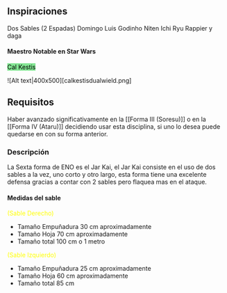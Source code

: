 ## Inspiraciones
Dos Sables (2 Espadas)
Domingo Luis Godinho
Niten Ichi Ryu
Rappier y daga

#### Maestro Notable en Star Wars

<font color="#000000"><span style="background:rgba(0, 235, 0, 0.2)"><span style="background:rgba(3, 135, 102, 0.2)"><span style="background:rgba(0, 235, 0, 0.2)">Cal Kestis</span></span></span></font>

![Alt text|400x500][calkestisdualwield.png]

## Requisitos
Haber avanzado significativamente en la [[Forma III (Soresu)]] o en la [[Forma IV (Ataru)]] decidiendo usar esta disciplina, si uno lo desea puede quedarse en con su forma anterior.
### Descripción
La  Sexta forma de ENO es el Jar Kai, el Jar Kai consiste en el uso de dos sables a la vez, uno corto y otro largo, esta forma tiene una excelente defensa gracias a contar con 2 sables pero flaquea mas en el ataque.

#### Medidas del sable

<font color="#ffff00">(Sable Derecho)</font>
- Tamaño Empuñadura 30 cm aproximadamente
- Tamaño Hoja 70 cm aproximadamente
- Tamaño total 100 cm o 1 metro

<font color="#ffff00">(Sable Izquierdo)</font>
- Tamaño Empuñadura 25 cm aproximadamente
- Tamaño Hoja 60 cm aproximadamente
- Tamaño total 85 cm